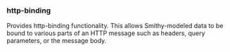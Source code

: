 ### http-binding
Provides http-binding functionality. This allows Smithy-modeled
data to be bound to various parts of an HTTP message such 
as headers, query parameters, or the message body.
